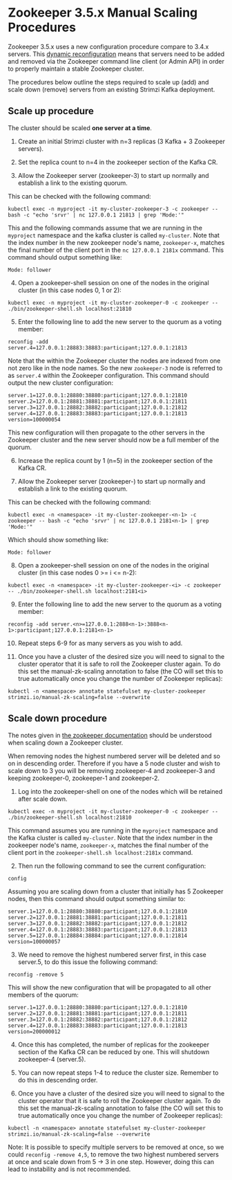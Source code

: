 # Zookeeper 3.5.x Manual Scaling Procedures

Zookeeper 3.5.x uses a new configuration procedure compare to 3.4.x servers. This [dynamic reconfiguration](https://zookeeper.apache.org/doc/r3.5.7/zookeeperReconfig.html) means that servers need to be added and removed via the Zookeeper command line client (or Admin API) in order to properly maintain a stable Zookeeper cluster. 

The procedures below outline the steps required to scale up (add) and scale down (remove) servers from an existing Strimzi Kafka deployment.

## Scale up procedure

The cluster should be scaled **one server at a time**. 

1) Create an initial Strimzi cluster with n=3 replicas (3 Kafka + 3 Zookeeper servers).

2) Set the replica count to n=4 in the zookeeper section of the Kafka CR.

3) Allow the Zookeeper server (zookeeper-3) to start up normally and establish a link to the existing quorum.

This can be checked with the following command:

```
kubectl exec -n myproject -it my-cluster-zookeeper-3 -c zookeeper -- bash -c "echo 'srvr' | nc 127.0.0.1 21813 | grep 'Mode:'"
```

This and the following commands assume that we are running in the `myproject` namespace and the kafka cluster is called `my-cluster`. Note that the index number in the new zookeeper node's name, `zookeeper-x`, matches the final number of the client port in the `nc 127.0.0.1 2181x` command. This command should output something like:

```
Mode: follower
```

4) Open a zookeeper-shell session on one of the nodes in the original cluster (in this case nodes 0, 1 or 2):

```
kubectl exec -n myproject -it my-cluster-zookeeper-0 -c zookeeper -- ./bin/zookeeper-shell.sh localhost:21810
```

5) Enter the following line to add the new server to the quorum as a voting member:

```
reconfig -add server.4=127.0.0.1:28883:38883:participant;127.0.0.1:21813
```

Note that the within the Zookeeper cluster the nodes are indexed from one not zero like in the node names. So the new `zookeeper-3` node is referred to as `server.4` within the Zookeeper configuration. This command should output the new cluster configuration:

```
server.1=127.0.0.1:28880:38880:participant;127.0.0.1:21810
server.2=127.0.0.1:28881:38881:participant;127.0.0.1:21811
server.3=127.0.0.1:28882:38882:participant;127.0.0.1:21812
server.4=127.0.0.1:28883:38883:participant;127.0.0.1:21813
version=100000054
```
 
This new configuration will then propagate to the other servers in the Zookeeper cluster and the new server should now be a full member of the quorum.
 
6) Increase the replica count by 1 (n=5) in the zookeeper section of the Kafka CR.

7) Allow the Zookeeper server (zookeeper-<n-1>) to start up normally and establish a link to the existing quorum.

This can be checked with the following command:

```
kubectl exec -n <namespace> -it my-cluster-zookeeper-<n-1> -c zookeeper -- bash -c "echo 'srvr' | nc 127.0.0.1 2181<n-1> | grep 'Mode:'"
```

Which should show something like:

```
Mode: follower
```

8) Open a zookeeper-shell session on one of the nodes in the original cluster (in this case nodes 0 >= i <= n-2):

```
kubectl exec -n <namespace> -it my-cluster-zookeeper-<i> -c zookeeper -- ./bin/zookeeper-shell.sh localhost:2181<i>
```

9) Enter the following line to add the new server to the quorum as a voting member:

```
reconfig -add server.<n>=127.0.0.1:2888<n-1>:3888<n-1>:participant;127.0.0.1:2181<n-1>
```

10) Repeat steps 6-9 for as many servers as you wish to add.

11) Once you have a cluster of the desired size you will need to signal to the cluster operator that it is safe to roll the Zookeeper cluster again. To do this set the manual-zk-scaling annotation to false (the CO will set this to true automatically once you change the number of Zookeeper replicas):

```
kubectl -n <namespace> annotate statefulset my-cluster-zookeeper strimzi.io/manual-zk-scaling=false --overwrite
```

## Scale down procedure

The notes given in [the zookeeper documentation](https://zookeeper.apache.org/doc/r3.5.7/zookeeperReconfig.html#sc_reconfig_general) should be understood when scaling down a Zookeeper cluster.

When removing nodes the highest numbered server will be deleted and so on in descending order. Therefore if you have a 5 node cluster and wish to scale down to 3 you will be removing zookeeper-4 and zookeeper-3 and keeping zookeeper-0, zookeeper-1 and zookeeper-2.

1) Log into the zookeeper-shell on one of the nodes which will be retained after scale down.

```
kubectl exec -n myproject -it my-cluster-zookeeper-0 -c zookeeper -- ./bin/zookeeper-shell.sh localhost:21810
```

This command assumes you are running in the `myproject` namespace and the Kafka cluster is called `my-cluster`. Note that the index number in the zookeeper node's name, `zookeeper-x`, matches the final number of the client port in the `zookeeper-shell.sh localhost:2181x` command.

2) Then run the following command to see the current configuration:

```
config
```

Assuming you are scaling down from a cluster that initially has 5 Zookeeper nodes, then this command should output something similar to:

```
server.1=127.0.0.1:28880:38880:participant;127.0.0.1:21810
server.2=127.0.0.1:28881:38881:participant;127.0.0.1:21811
server.3=127.0.0.1:28882:38882:participant;127.0.0.1:21812
server.4=127.0.0.1:28883:38883:participant;127.0.0.1:21813
server.5=127.0.0.1:28884:38884:participant;127.0.0.1:21814
version=100000057
```

3) We need to remove the highest numbered server first, in this case server.5, to do this issue the following command:

```
reconfig -remove 5
```

This will show the new configuration that will be propagated to all other members of the quorum:

```
server.1=127.0.0.1:28880:38880:participant;127.0.0.1:21810
server.2=127.0.0.1:28881:38881:participant;127.0.0.1:21811
server.3=127.0.0.1:28882:38882:participant;127.0.0.1:21812
server.4=127.0.0.1:28883:38883:participant;127.0.0.1:21813
version=200000012
```

4) Once this has completed, the number of replicas for the zookeeper section of the Kafka CR can be reduced by one. This will shutdown zookeeper-4 (server.5).

5) You can now repeat steps 1-4 to reduce the cluster size. Remember to do this in descending order.

6) Once you have a cluster of the desired size you will need to signal to the cluster operator that it is safe to roll the Zookeeper cluster again. To do this set the manual-zk-scaling annotation to false (the CO will set this to true automatically once you change the number of Zookeeper replicas):

```
kubectl -n <namespace> annotate statefulset my-cluster-zookeeper strimzi.io/manual-zk-scaling=false --overwrite
```

Note: It is possible to specify multiple servers to be removed at once, so we could `reconfig -remove 4,5`, to remove the two highest numbered servers at once and scale down from 5 -> 3 in one step. However, doing this can lead to instability and is not recommended.

